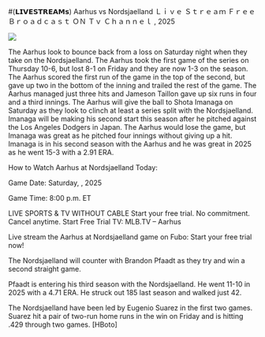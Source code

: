 #(𝗟𝗜𝗩𝗘𝗦𝗧𝗥𝗘𝗔𝗠𝘀) Aarhus vs Nordsjaelland Ｌｉｖｅ Ｓｔｒｅａｍ Ｆｒｅｅ Ｂｒｏａｄｃａｓｔ ＯＮ Ｔｖ Ｃｈａｎｎｅｌ , 2025  
  
  
[![](https://i.imgur.com/qSNzIqt.png)](https://movie.rssnews.media/kZMXRmz.php)  
  
The Aarhus look to bounce back from a loss on Saturday night when they take on the Nordsjaelland. The Aarhus took the first game of the series on Thursday 10-6, but lost 8-1 on Friday and they are now 1-3 on the season. The Aarhus scored the first run of the game in the top of the second, but gave up two in the bottom of the inning and trailed the rest of the game. The Aarhus managed just three hits and Jameson Taillon gave up six runs in four and a third innings. The Aarhus will give the ball to Shota Imanaga on Saturday as they look to clinch at least a series split with the Nordsjaelland. Imanaga will be making his second start this season after he pitched against the Los Angeles Dodgers in Japan. The Aarhus would lose the game, but Imanaga was great as he pitched four innings without giving up a hit. Imanaga is in his second season with the Aarhus and he was great in 2025 as he went 15-3 with a 2.91 ERA.

How to Watch Aarhus at Nordsjaelland Today:

Game Date: Saturday, , 2025

Game Time: 8:00 p.m. ET

LIVE SPORTS & TV WITHOUT CABLE
Start your free trial. No commitment. Cancel anytime.
Start Free Trial
TV: MLB.TV – Aarhus

Live stream the Aarhus at Nordsjaelland game on Fubo: Start your free trial now!

The Nordsjaelland will counter with Brandon Pfaadt as they try and win a second straight game.

Pfaadt is entering his third season with the Nordsjaelland. He went 11-10 in 2025 with a 4.71 ERA. He struck out 185 last season and walked just 42.

The Nordsjaelland have been led by Eugenio Suarez in the first two games. Suarez hit a pair of two-run home runs in the win on Friday and is hitting .429 through two games. [HBoto]